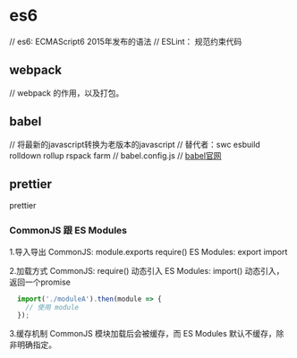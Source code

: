 # es6

// es6: ECMAScript6  2015年发布的语法
// ESLint： 规范约束代码

## webpack

// webpack 的作用，以及打包。

## babel

// 将最新的javascript转换为老版本的javascript
// 替代者：swc esbuild  rolldown rollup rspack farm
// babel.config.js
// [babel官网](https://www.babeljs.cn/docs/configuration)

## prettier

prettier

### CommonJS 跟 ES Modules

1.导入导出
CommonJS: module.exports require()
ES Modules: export import

2.加载方式
CommonJS: require() 动态引入
ES Modules: import() 动态引入，返回一个promise

``` javascript
  import('./moduleA').then(module => {
    // 使用 module
  });
```

3.缓存机制
CommonJS 模块加载后会被缓存，而 ES Modules 默认不缓存，除非明确指定。
